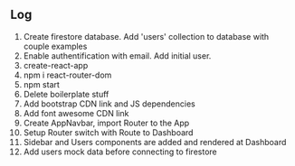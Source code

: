 ## Log

1. Create firestore database. Add 'users' collection to database with couple examples
2. Enable authentification with email. Add initial user.
3. create-react-app
4. npm i react-router-dom
5. npm start
6. Delete boilerplate stuff
7. Add bootstrap CDN link and JS dependencies
8. Add font awesome CDN link
9. Create AppNavbar, import Router to the App
10. Setup Router switch with Route to Dashboard
11. Sidebar and Users components are added and rendered at Dashboard
12. Add users mock data before connecting to firestore
